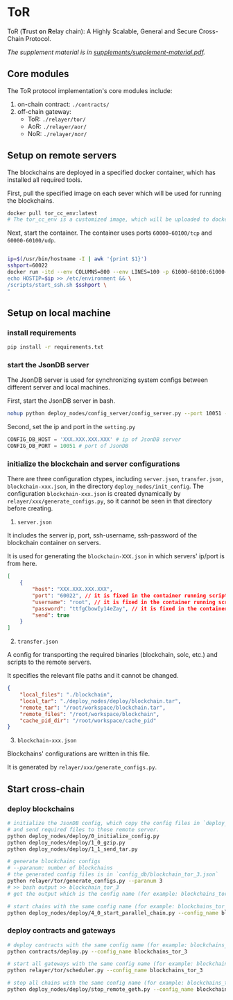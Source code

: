# ToR

ToR (**T**rust **o**n **R**elay chain): A Highly Scalable, General and Secure Cross-Chain Protocol.

*The supplement material is in [supplements/supplement-material.pdf](supplements/supplement-material.pdf).*

## Core modules

The ToR protocol implementation's core modules include:

1. on-chain contract: `./contracts/`
2. off-chain gateway:
   - ToR: `./relayer/tor/  `
   - AoR: `./relayer/aor/`
   - NoR: `./relayer/nor/`

## Setup on remote servers

The blockchains are deployed in a specified docker container, which has installed all required tools.

First, pull the specified image on each sever which will be used for running the blockchains.

```bash
docker pull tor_cc_env:latest
# The tor_cc_env is a customized image, which will be uploaded to docker hub later.
```

Next, start the container. The container uses ports `60000-60100/tcp` and `60000-60100/udp`.

```bash

ip=$(/usr/bin/hostname -I | awk '{print $1}')
sshport=60022
docker run -itd --env COLUMNS=800 --env LINES=100 -p 61000-60100:61000-60100/tcp -p 61000-60100:61000-60100/udp --name tor_cc tor_cc_env bash -c "\
echo HOSTIP=$ip >> /etc/environment && \
/scripts/start_ssh.sh $sshport \
"
```

## Setup on local machine

### install requirements

```bash
pip install -r requirements.txt
```

### start the JsonDB server

The JsonDB server is used for synchronizing system configs between different server and local machines.

First, start the JsonDB server in bash.

```bash
nohup python deploy_nodes/config_server/config_server.py --port 10051 --config_path ./config_db 2>&1 >config_server.log &
```

Second, set the ip and port in the `setting.py`

```python
CONFIG_DB_HOST = 'XXX.XXX.XXX.XXX' # ip of JsonDB server
CONFIG_DB_PORT = 10051 # port of JsonDB
```

### initialize the blockchain and server configurations

There are three configuration ctypes, including `server.json`, `transfer.json`, `blockchain-xxx.json`, in the directory `deploy_nodes/init_config`. The configuration `blockchain-xxx.json` is created dynamically by `relayer/xxx/generate_configs.py`, so it cannot be seen in that directory before creating.

1. `server.json `

It includes the server ip, port, ssh-username, ssh-password of the blockchain container on servers.

It is used for generating the `blockchain-XXX.json` in which servers' ip/port is from here.

```json
[
    {
        "host": "XXX.XXX.XXX.XXX",
        "port": "60022", // it is fixed in the container running script.
        "username": "root", // it is fixed in the container running script.
        "password": "ttfgCbowIy14eZay", // it is fixed in the container running script.
        "send": true
    }
]
```

2. `transfer.json`

A config for transporting the required binaries (blockchain, solc, etc.) and scripts to the remote servers.

It specifies the relevant file paths and it cannot be changed.

```json
{
    "local_files": "./blockchain", 
    "local_tar": "./deploy_nodes/deploy/blockchain.tar", 
    "remote_tar": "/root/workspace/blockchain.tar", 
    "remote_files": "/root/workspace/blockchain", 
    "cache_pid_dir": "/root/workspace/cache_pid" 
}
```

3. `blockchain-xxx.json`

Blockchains' configurations are written in this file.

It is generated by `relayer/xxx/generate_configs.py`.

## Start cross-chain

### deploy blockchains

```bash
# initialize the JsonDB config, which copy the config files in `deploy_nodes/init_config` to `/`.
# and send required files to those remote server.
python deploy_nodes/deploy/0_initialize_config.py
python deploy_nodes/deploy/1_0_gzip.py
python deploy_nodes/deploy/1_1_send_tar.py

# generate blockchainc configs
# --paranum: number of blockchains
# the generated config files is in `config_db/blockchain_tor_3.json`
python relayer/tor/generate_configs.py --paranum 3
# >> bash output >> blockchain_tor_3
# get the output which is the config name (for example: blockchains_tor_3)

# start chains with the same config name (for example: blockchains_tor_3)
python deploy_nodes/deploy/4_0_start_parallel_chain.py --config_name blockchains_tor_3
```

### deploy contracts and gateways

```bash
# deploy contracts with the same config name (for example: blockchains_tor_3)
python contracts/deploy.py --config_name blockchains_tor_3

# start all gateways with the same config name (for example: blockchains_tor_3)
python relayer/tor/scheduler.py --config_name blockchains_tor_3

# stop all chains with the same config name (for example: blockchains_tor_3)
python deploy_nodes/deploy/stop_remote_geth.py --config_name blockchains_tor_3
```
